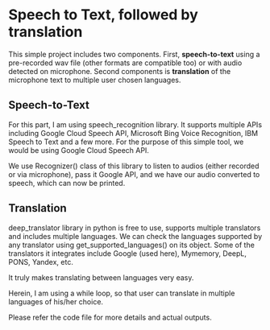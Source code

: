 # Speech to Text, followed by translation


This simple project includes two components. First, **speech-to-text** using a pre-recorded wav file (other formats are compatible too) or with audio detected on microphone. Second components is **translation** of the microphone text to multiple user chosen languages.

## Speech-to-Text

For this part, I am using speech_recognition library. It supports multiple APIs including Google Cloud Speech API, Microsoft Bing Voice Recognition, IBM Speech to Text and a few more. For the purpose of this simple tool, we would be using Google Cloud Speech API.

We use Recognizer() class of this library to listen to audios (either recorded or via microphone), pass it Google API, and we have our audio converted to speech, which can now be printed.

## Translation

deep_translator library in python is free to use, supports multiple translators and includes multiple languages. We can check the languages supported by any translator using get_supported_languages() on its object. Some of the translators it integrates include Google (used here), Mymemory, DeepL, PONS, Yandex, etc.

It truly makes translating between languages very easy.

Herein, I am using a while loop, so that user can translate in multiple languages of his/her choice.

Please refer the code file for more details and actual outputs.
